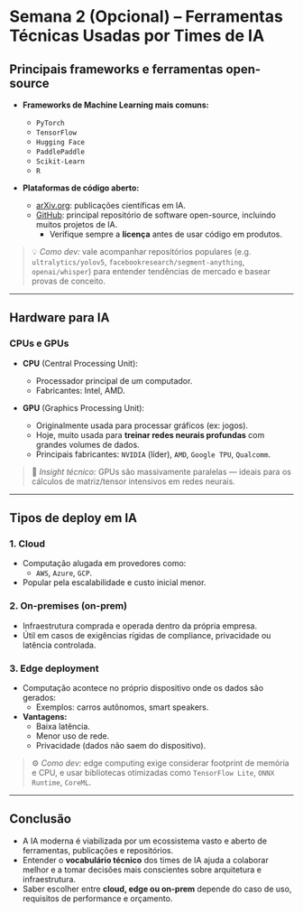 # Semana 2 (Opcional) – Ferramentas Técnicas Usadas por Times de IA

## Principais frameworks e ferramentas open-source

- **Frameworks de Machine Learning mais comuns:**
  - `PyTorch`
  - `TensorFlow`
  - `Hugging Face`
  - `PaddlePaddle`
  - `Scikit-Learn`
  - `R`

- **Plataformas de código aberto:**
  - [arXiv.org](https://arxiv.org): publicações científicas em IA.
  - [GitHub](https://github.com): principal repositório de software open-source, incluindo muitos projetos de IA.
    - Verifique sempre a **licença** antes de usar código em produtos.

> 💡 *Como dev:* vale acompanhar repositórios populares (e.g. `ultralytics/yolov5`, `facebookresearch/segment-anything`, `openai/whisper`) para entender tendências de mercado e basear provas de conceito.

---

## Hardware para IA

### CPUs e GPUs

- **CPU** (Central Processing Unit):
  - Processador principal de um computador.
  - Fabricantes: Intel, AMD.

- **GPU** (Graphics Processing Unit):
  - Originalmente usada para processar gráficos (ex: jogos).
  - Hoje, muito usada para **treinar redes neurais profundas** com grandes volumes de dados.
  - Principais fabricantes: `NVIDIA` (líder), `AMD`, `Google TPU`, `Qualcomm`.

> 🧠 *Insight técnico:* GPUs são massivamente paralelas — ideais para os cálculos de matriz/tensor intensivos em redes neurais.

---

## Tipos de deploy em IA

### 1. **Cloud**
- Computação alugada em provedores como:
  - `AWS`, `Azure`, `GCP`.
- Popular pela escalabilidade e custo inicial menor.

### 2. **On-premises (on-prem)**
- Infraestrutura comprada e operada dentro da própria empresa.
- Útil em casos de exigências rígidas de compliance, privacidade ou latência controlada.

### 3. **Edge deployment**
- Computação acontece no próprio dispositivo onde os dados são gerados:
  - Exemplos: carros autônomos, smart speakers.
- **Vantagens:**
  - Baixa latência.
  - Menor uso de rede.
  - Privacidade (dados não saem do dispositivo).

> ⚙️ *Como dev:* edge computing exige considerar footprint de memória e CPU, e usar bibliotecas otimizadas como `TensorFlow Lite`, `ONNX Runtime`, `CoreML`.

---

## Conclusão

- A IA moderna é viabilizada por um ecossistema vasto e aberto de ferramentas, publicações e repositórios.
- Entender o **vocabulário técnico** dos times de IA ajuda a colaborar melhor e a tomar decisões mais conscientes sobre arquitetura e infraestrutura.
- Saber escolher entre **cloud, edge ou on-prem** depende do caso de uso, requisitos de performance e orçamento.
